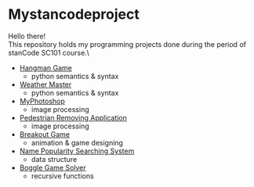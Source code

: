 # Mystancodeproject
Hello there!\
This repository holds my programming projects done during the period of stanCode SC101 course.\
* [Hangman Game](https://github.com/0xAngus0421/Mystancodeproject/blob/main/StanCode_Projects/hangman_game/hangman.py)
  * python semantics & syntax
* [Weather Master](https://github.com/0xAngus0421/Mystancodeproject/blob/main/StanCode_Projects/weather_master/weather_master.py)
  * python semantics & syntax
* [MyPhotoshop](https://github.com/0xAngus0421/Mystancodeproject/blob/main/StanCode_Projects/My_photoshop/best_photoshop_award.py)
  * image processing
* [Pedestrian Removing Application](https://github.com/0xAngus0421/Mystancodeproject/blob/main/StanCode_Projects/pedestrian_removing_application/stanCodoshop.py)
  * image processing
* [Breakout Game](https://github.com/0xAngus0421/Mystancodeproject/blob/main/StanCode_Projects/Breakout_game/breakout.py)
  * animation & game designing
* [Name Popularity Searching System](https://github.com/0xAngus0421/Mystancodeproject/blob/main/StanCode_Projects/name_popularity_searching_system/babygraphics.py)
  * data structure
* [Boggle Game Solver](https://github.com/0xAngus0421/Mystancodeproject/blob/main/StanCode_Projects/Boggle_game/boggle.py)
  * recursive functions
